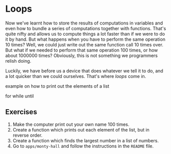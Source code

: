 # Loops

Now we've learnt how to store the results of computations in variables and even how to bundle a series of computations together with functions. That's quite nifty and allows us to compute things a lot faster than if we were to do it by hand. But what happens when you have to perform the same operation 10 times? Well, we could just write out the same function call 10 times over. But what if we needed to perform that same operation 100 times, or how about 1000000 times? Obviously, this is not something we programmers relish doing.

Luckily, we have before us a device that does whatever we tell it to do, and a lot quicker than we could ourselves. That's where *loops* come in.

example on how to print out the elements of a list

for
while
until

## Exercises

1. Make the computer print out your own name 100 times.
2. Create a function which prints out each element of the list, but in reverse order.
3. Create a function which finds the largest number in a list of numbers.
4. Go to `apps/monty-hall` and follow the instructions in the `README` file.
